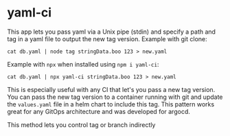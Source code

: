 # yaml-ci

This app lets you pass yaml via a Unix pipe (stdin) and specify a path and tag in a yaml file to output the new tag version. Example with git clone:

    cat db.yaml | node tag stringData.boo 123 > new.yaml

Example with `npx` when installed using `npm i yaml-ci`:

    cat db.yaml | npx yaml-ci stringData.boo 123 > new.yaml

This is especially useful with any CI that let's you pass a new tag version. You can pass the new tag version to a container running with git and update the `values.yaml` file in a helm chart to include this tag. This pattern works great for any GitOps architecture and was developed for argocd.

This method lets you control tag or branch indirectly